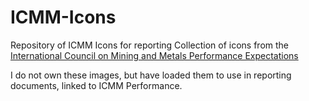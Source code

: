 # ICMM-Icons
Repository of ICMM Icons for reporting
Collection of icons from the [International Council on Mining and Metals Performance Expectations](https://www.icmm.com/en-gb/our-principles) 

I do not own these images, but have loaded them to use in reporting documents, linked to ICMM Performance.
